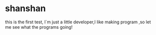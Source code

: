 # shanshan
this is the first test,
I`m just a little developer,I like making program ,so let me see what the programs going!

